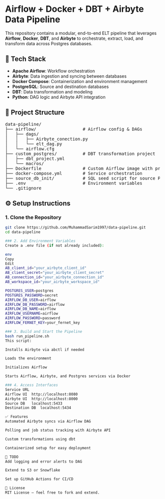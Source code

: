 # Airflow + Docker + DBT + Airbyte Data Pipeline

This repository contains a modular, end-to-end ELT pipeline that leverages **Airflow**, **Docker**, **DBT**, and **Airbyte** to orchestrate, extract, load, and transform data across Postgres databases.

## 🔧 Tech Stack

- **Apache Airflow**: Workflow orchestration
- **Airbyte**: Data ingestion and syncing between databases
- **Docker Compose**: Containerization and environment management
- **PostgreSQL**: Source and destination databases
- **DBT**: Data transformation and modeling
- **Python**: DAG logic and Airbyte API integration

## 📁 Project Structure

<pre>
data-pipeline/
├── airflow/                  # Airflow config & DAGs
│   ├── dags/
│   │   ├── Airbyte_conection.py
│   │   └── elt_dag.py
│   └── airflow.cfg
├── custom_postgres/          # DBT transformation project
│   ├── dbt_project.yml
│   └── macros/
├── Dockerfile                # Custom Airflow image with providers
├── docker-compose.yml        # Service orchestration
├── source_db_init/           # SQL seed script for source Postgres
├── .env                      # Environment variables
└── .gitignore
</pre>

## ⚙️ Setup Instructions

### 1. Clone the Repository

```bash
git clone https://github.com/MuhammadSarim1997/data-pipeline.git
cd data-pipeline

### 2. Add Environment Variables
Create a .env file (if not already included):

env
Copy
Edit
AB_client_id="your_airbyte_client_id"
AB_client_secret="your_airbyte_client_secret"
AB_connection_id="your_airbyte_connection_id"
AB_workspace_id="your_airbyte_workspace_id"

POSTGRES_USER=postgres
POSTGRES_PASSWORD=secret
AIRFLOW_DB_USER=airflow
AIRFLOW_DB_PASSWORD=airflow
AIRFLOW_DB_NAME=airflow
AIRFLOW_USERNAME=airflow
AIRFLOW_PASSWORD=password
AIRFLOW_FERNET_KEY=your_fernet_key

### 3. Build and Start the Pipeline
bash run_pipeline.sh
This script:

Installs Airbyte via abctl if needed

Loads the environment

Initializes Airflow

Starts Airflow, Airbyte, and Postgres services via Docker

### 4. Access Interfaces
Service	URL
Airflow UI	http://localhost:8080
Airbyte UI	http://localhost:8000
Source DB	localhost:5433
Destination DB	localhost:5434

✅ Features
Automated Airbyte syncs via Airflow DAG

Polling and job status tracking with Airbyte API

Custom transformations using dbt

Containerized setup for easy deployment

📌 TODO
Add logging and error alerts to DAG

Extend to S3 or Snowflake

Set up GitHub Actions for CI/CD

📜 License
MIT License — feel free to fork and extend.
